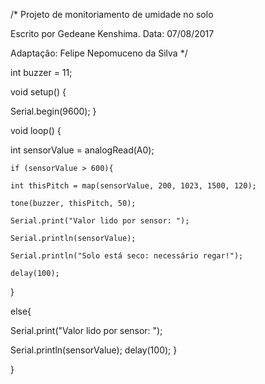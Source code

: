 /* Projeto de monitoriamento de umidade no solo

Escrito por Gedeane Kenshima.
Data: 07/08/2017

Adaptação: Felipe Nepomuceno da Silva
*/
   
int buzzer = 11;
  
void setup() {
  
Serial.begin(9600);
}
  
void loop() {
   
int sensorValue = analogRead(A0);
 
    if (sensorValue > 600){
 
    int thisPitch = map(sensorValue, 200, 1023, 1500, 120);
 
    tone(buzzer, thisPitch, 50);
 
    Serial.print("Valor lido por sensor: ");
    
    Serial.println(sensorValue);
    
    Serial.println("Solo está seco: necessário regar!");
    
    delay(100);
 
}
 
else{
 
  Serial.print("Valor lido por sensor: ");
 
  Serial.println(sensorValue);
  delay(100);
  }
  
}
